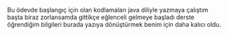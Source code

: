 Bu ödevde başlangıç için olan kodlamaları java diliyle yazmaya çalıştım başta biraz zorlansamda gittikçe eğlenceli gelmeye başladı derste öğrendiğim bilgileri burada yazıya dönüştürmek benim için daha kalıcı oldu.
